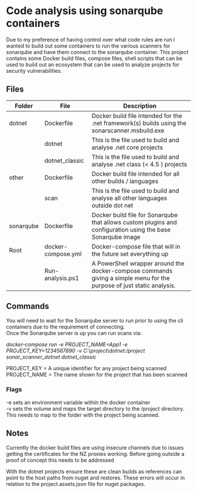 # Code analysis using sonarqube containers
Due to my preference of having control over what code rules are run I wanted to build out some containers to run the various scanners for sonarqube and have them connect to the 
sonarqube container. This project contains some Docker build files, compose files, shell scripts that can be used to build out an ecosystem that can be used to analyze projects for security vulnerabilities.

## Files

|Folder | File | Description
|---|--|--|
| dotnet | Dockerfile | Docker build file intended for the .net framework(s) builds using the sonarscanner.msbuild.exe
| | dotnet | This is the file used to build and analyse .net core projects
| | dotnet_classic | This is the file used to build and analyse .net class (< 4.5 ) projects
| other | Dockerfile | Docker build file intended  for all other builds / languages
| | scan |  This is the file used to build and analyse all other languages outside dot net
| sonarqube | Dockerfile | Docker build file for Sonarqube that allows custom plugins and configuration using the base Sonarqube image
| Root | docker-compose.yml | Docker-compose file that will in the future set everything up
| | Run-analysis.ps1 | A PowerShell wrapper around the docker-compose commands giving a simple menu for the purpose of just static analysis.

## Commands

You will need to wait for the Sonarqube server to run prior to using the cli containers due to the requirement of connecting.  
Once the Sonarqube server is up you can run scans via:  

*docker-compose run -e PROJECT_NAME=App1 -e PROJECT_KEY=1234567890 -v C:\project\dotnet:/project sonar_scanner_dotnet dotnet_classic*  

PROJECT_KEY  = A unique identifier for any project being scanned  
PROJECT_NAME = The name shown for the project that has been scanned  

### Flags
-e sets an environment variable within the docker container  
-v sets the volume and maps the target directory to the /project directory. This needs to map to the folder with the project being scanned.    

## Notes

 Currently the docker build files are using insecure channels due to issues getting the certificates for the NZ proxies working.
 Before going outside a proof of concept this needs to be addressed

 With the dotnet projects ensure these are clean builds as references can point to the host paths from nuget and restores. These errors will occur in relation to the project.assets.json file for nuget packages.
